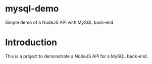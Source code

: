 # mysql-demo
Simple demo of a NodeJS API with MySQL back-end

# Introduction
This is a project to demonstrate a NodeJS API for a MySQL back-end.
